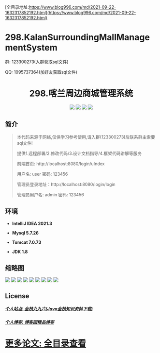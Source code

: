 [全目录地址:https://www.blog996.com/md/2021-09-22-1632317852192.html](https://www.blog996.com/md/2021-09-22-1632317852192.html)
# 298.KalanSurroundingMallManagementSystem

<p>群: 123300273(入群获取sql文件)</p>
<p>QQ: 1095737364(加好友获取sql文件)</p>

<p><h1 align="center">298.喀兰周边商城管理系统</h1></p>



<p align="center">
	<img src="https://img.shields.io/badge/jdk-1.8-orange.svg"/>
    <img src="https://img.shields.io/badge/spring-5.x-lightgrey.svg"/>
    <img src="https://img.shields.io/badge/springmvc-3.x-blue.svg"/>
    <img src="https://img.shields.io/badge/mybatis-5.x-yellow.svg"/>
</p>

## 简介

> 本代码来源于网络,仅供学习参考使用,请入群(123300273)后联系群主索要sql文件!
>
> 提供1.远程部署/2.修改代码/3.设计文档指导/4.框架代码讲解等服务
>
> 前端首页: http://localhost:8080/login/uIndex
>
> 用户名: user   密码: 123456
>
> 管理员登录地址：http://localhost:8080/login/login
>
> 管理员用户名: admin   密码: 123456
>


## 环境

- <b>IntelliJ IDEA 2021.3</b>

- <b>Mysql 5.7.26</b>

- <b>Tomcat 7.0.73</b>

- <b>JDK 1.8</b>





## 缩略图

![](https://img2023.cnblogs.com/blog/588112/202311/588112-20231102132728323-1960155414.png)
![](https://img2023.cnblogs.com/blog/588112/202311/588112-20231102132732996-274730023.png)
![](https://img2023.cnblogs.com/blog/588112/202311/588112-20231102132737846-2031150739.png)
![](https://img2023.cnblogs.com/blog/588112/202311/588112-20231102132741382-1036376133.png)
![](https://img2023.cnblogs.com/blog/588112/202311/588112-20231102132747118-2066037307.png)
![](https://img2023.cnblogs.com/blog/588112/202311/588112-20231102132751154-494574586.png)
![](https://img2023.cnblogs.com/blog/588112/202311/588112-20231102132754910-904876469.png)
![](https://img2023.cnblogs.com/blog/588112/202311/588112-20231102132758640-1317798171.png)
![](https://img2023.cnblogs.com/blog/588112/202311/588112-20231102132802341-866103558.png)






## License

##### [个人站点: 全栈九九六(Java全栈知识资料下载)](https://www.blog996.com/)
##### [个人博客: 博客园精品博客](https://www.cnblogs.com/yysbolg/)
# [更多论文: 全目录查看](https://www.blog996.com/md/2021-09-22-1632317852192.html)


